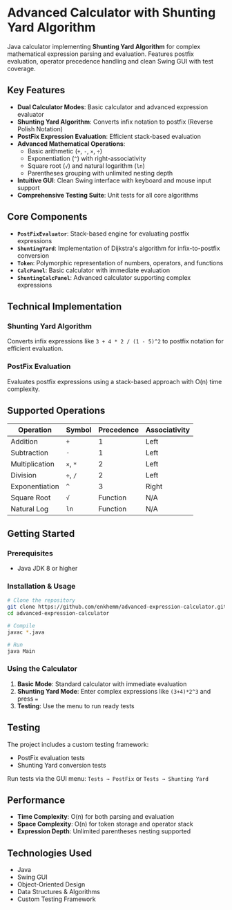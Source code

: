 # Advanced Calculator with Shunting Yard Algorithm
Java calculator implementing **Shunting Yard Algorithm** for complex mathematical expression parsing and evaluation. Features postfix evaluation, operator precedence handling and clean Swing GUI with test coverage.


## Key Features

- **Dual Calculator Modes**: Basic calculator and advanced expression evaluator
- **Shunting Yard Algorithm**: Converts infix notation to postfix (Reverse Polish Notation)
- **PostFix Expression Evaluation**: Efficient stack-based evaluation
- **Advanced Mathematical Operations**: 
  - Basic arithmetic (`+`, `-`, `×`, `÷`)
  - Exponentiation (`^`) with right-associativity
  - Square root (`√`) and natural logarithm (`ln`)
  - Parentheses grouping with unlimited nesting depth
- **Intuitive GUI**: Clean Swing interface with keyboard and mouse input support
- **Comprehensive Testing Suite**: Unit tests for all core algorithms

## Core Components

- **`PostFixEvaluator`**: Stack-based engine for evaluating postfix expressions
- **`ShuntingYard`**: Implementation of Dijkstra's algorithm for infix-to-postfix conversion
- **`Token`**: Polymorphic representation of numbers, operators, and functions
- **`CalcPanel`**: Basic calculator with immediate evaluation
- **`ShuntingCalcPanel`**: Advanced calculator supporting complex expressions

## Technical Implementation

### Shunting Yard Algorithm
Converts infix expressions like `3 + 4 * 2 / (1 - 5)^2` to postfix notation for efficient evaluation.

### PostFix Evaluation
Evaluates postfix expressions using a stack-based approach with O(n) time complexity.

## Supported Operations

| Operation | Symbol | Precedence | Associativity |
|-----------|---------|------------|---------------|
| Addition | `+` | 1 | Left |
| Subtraction | `-` | 1 | Left |
| Multiplication | `×`, `*` | 2 | Left |
| Division | `÷`, `/` | 2 | Left |
| Exponentiation | `^` | 3 | Right |
| Square Root | `√` | Function | N/A |
| Natural Log | `ln` | Function | N/A |

## Getting Started

### Prerequisites
- Java JDK 8 or higher

### Installation & Usage
```bash
# Clone the repository
git clone https://github.com/enkhemm/advanced-expression-calculator.git
cd advanced-expression-calculator

# Compile
javac *.java

# Run
java Main
```

### Using the Calculator
1. **Basic Mode**: Standard calculator with immediate evaluation
2. **Shunting Yard Mode**: Enter complex expressions like `(3+4)*2^3` and press `=`
3. **Testing**: Use the menu to run ready tests

## Testing

The project includes a custom testing framework:
- PostFix evaluation tests
- Shunting Yard conversion tests  

Run tests via the GUI menu: `Tests → PostFix` or `Tests → Shunting Yard`

## Performance

- **Time Complexity**: O(n) for both parsing and evaluation
- **Space Complexity**: O(n) for token storage and operator stack
- **Expression Depth**: Unlimited parentheses nesting supported

## Technologies Used

- Java
- Swing GUI
- Object-Oriented Design
- Data Structures & Algorithms
- Custom Testing Framework

